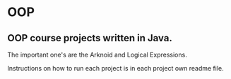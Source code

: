 # OOP

## OOP course projects written in Java.

The important one's are the Arknoid and Logical Expressions.

Instructions on how to run each project is in each project own readme file.
